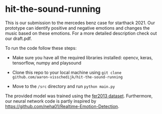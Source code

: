 # hit-the-sound-running

This is our submission to the mercedes benz case for starthack 2021. 
Our prototype can identify positive and negative emotions and changes the music based on these emotions. 
For a more detailed description check out our draft.pdf.


To run the code follow these steps:

* Make sure you have all the required libraries installed: opencv, keras, tensorflow, numpy and playsound

* Clone this repo to your local machine using `git clone github.com/aaron-visschedijk/hit-the-sound-running`

* Move to the `/src` directory and run `python main.py`


The provided model was trained using the [fer2013 dataset](https://www.kaggle.com/c/challenges-in-representation-learning-facial-expression-recognition-challenge/data).
Furthermore, our neural network code is partly inspired by https://github.com/neha01/Realtime-Emotion-Detection.
